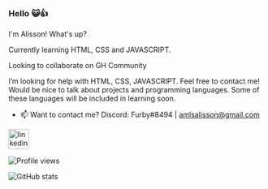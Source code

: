 ### Hello 😺👍 
I'm Alisson! What's up? 

Currently learning HTML, CSS and JAVASCRIPT.

Looking to collaborate on GH Community

I’m looking for help with HTML, CSS, JAVASCRIPT. Feel free to contact me! Would be nice to talk about projects and programming languages. Some of these languages will be included in learning soon.

- 📫 Want to contact me? Discord: Furby#8494 | amlsalisson@gmail.com 


[<img src='https://cdn.jsdelivr.net/npm/simple-icons@3.0.1/icons/linkedin.svg' alt='linkedin' height='40' target='_blank'>](https://www.linkedin.com/in/alisson-de-souza-907b15205//)  


![Profile views](https://gpvc.arturio.dev/larzx8)  

  
![GitHub stats](https://github-readme-stats.vercel.app/api?username=larzx8&show_icons=true)  

